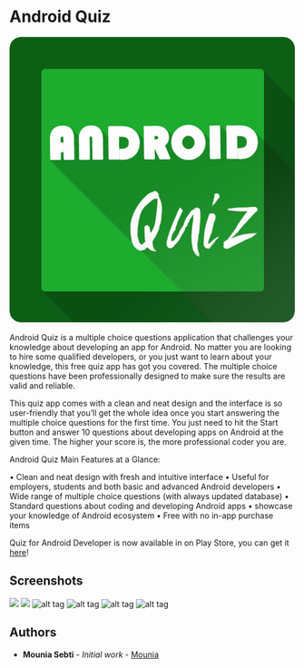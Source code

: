 # Android Quiz

![](Logo.png)

Android Quiz is a multiple choice questions application that challenges your knowledge about developing an app for Android. No matter you are looking to hire some qualified developers, or you just want to learn about your knowledge, this free quiz app has got you covered.
The multiple choice questions have been professionally designed to make sure the results are valid and reliable. 

This quiz app comes with a clean and neat design and the interface is so user-friendly that you’ll get the whole idea once you start answering the multiple choice questions for the first time. You just need to hit the Start button and answer 10 questions about developing apps on Android at the given time. The higher your score is, the more professional coder you are.

Android Quiz Main Features at a Glance:

•	Clean and neat design with fresh and intuitive interface
•	Useful for employers, students and both basic and advanced Android developers
•	Wide range of multiple choice questions (with always updated database)
•	Standard questions about coding and developing Android apps
•	showcase your knowledge of Android ecosystem
•	Free with no in-app purchase items

Quiz for Android Developer is now available in on Play Store, you can get it [here](https://play.google.com/store/apps/details?id=ma.mounia.inpt.androidQuiz)!

## Screenshots

![](1.png)
![](https://github.com/MouniaSebti/Quiz-for-Android-developer/tree/master/Screenshots/2.png)
![alt tag](https://github.com/MouniaSebti/Quiz-for-Android-developer/tree/master/Screenshots/3.png)
![alt tag](https://github.com/MouniaSebti/Quiz-for-Android-developer/tree/master/Screenshots/4.png)
![alt tag](https://github.com/MouniaSebti/Quiz-for-Android-developer/tree/master/Screenshots/5.png)
![alt tag](https://github.com/MouniaSebti/Quiz-for-Android-developer/tree/master/Screenshots/6.png)

## Authors

* **Mounia Sebti** - *Initial work* - [Mounia](https://github.com/MouniaSebti)

